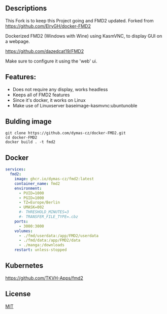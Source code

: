 ## Descriptions

This Fork is to keep this Project going and FMD2 updated. Forked from https://github.com/ElryGH/docker-FMD2

Dockerized FMD2 (Windows with Wine) using KasmVNC, to display GUI on a webpage.

https://github.com/dazedcat19/FMD2


Make sure to configure it using the 'web' ui.

## Features:
* Does not require any display, works headless
* Keeps all of FMD2 features
* Since it's docker, it works on Linux
* Make use of Linuxserver baseimage-kasmvnc:ubuntunoble

## Bulding image
```
git clone https://github.com/dymas-cz/docker-FMD2.git
cd docker-FMD2
docker build . -t fmd2
```

## Docker
```yaml
services:
  fmd2:
    image: ghcr.io/dymas-cz/fmd2:latest
    container_name: fmd2
    environment:
      - PUID=1000
      - PGID=1000
      - TZ=Europe/Berlin
      - UMASK=002
      #- THRESHOLD_MINUTES=3
      #- TRANSFER_FILE_TYPE=.cbz
    ports:
      - 3000:3000
    volumes:
      - ./fmd/userdata:/app/FMD2/userdata
      - ./fmd/data:/app/FMD2/data
      - ./manga:/downloads
    restart: unless-stopped
```

## Kubernetes

https://github.com/TKVH-Apps/fmd2

## License
[MIT](https://choosealicense.com/licenses/mit/)
